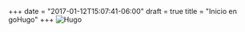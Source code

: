 +++
date = "2017-01-12T15:07:41-06:00"
draft = true
title = "Inicio en goHugo"
+++
![Hugo](images/hugo1.png)
